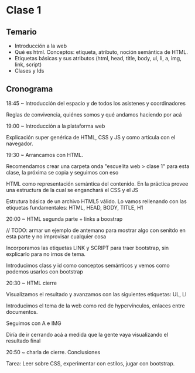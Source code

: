 # Clase 1

## Temario

* Introducción a la web
* Qué es html. Conceptos: etiqueta, atributo, noción semántica de HTML.
* Etiquetas básicas y sus atributos (html, head, title, body, ul, li, a, img, link, script)
* Clases y Ids

## Cronograma

18:45 ~ Introducción del espacio y de todos los asistenes y coordinadores

Reglas de convivencia, quiénes somos y qué andamos haciendo por acá

19:00 ~ Introducción a la plataforma web

Explicación super genérica de HTML, CSS y JS y como articula con el navegador.

19:30 ~ Arrancamos con HTML.

Recomendamos crear una carpeta onda "escuelita web > clase 1"  para esta clase, la próxima se copia y seguimos con eso

HTML como representación semántica del contenido. En la práctica provee una estructura de la cual se enganchará el CSS y el JS

Estrutura básica de un archivo HTML5 válido. Lo vamos rellenando con las etiquetas fundamentales: HTML, HEAD, BODY, TITLE, H1

20:00 ~ HTML segunda parte + links a boostrap

// TODO: armar un ejemplo de antemano para mostrar algo con senitdo en esta parte y no improvisar cualquier cosa

Incorporamos las etiquetas LINK y SCRIPT para traer bootstrap, sin explicarlo para no irnos de tema.

Introducimos class y id como conceptos semánticos y vemos como podemos usarlos con bootstrap

20:30 ~ HTML cierre

Visualizamos el resultado y avanzamos con las siguientes etiquetas: UL, LI

Introducimos el tema de la web como red de hypervínculos, enlaces entre documentos. 

Seguimos con A e IMG

Diría de ir cerrando acá a medida que la gente vaya visualizando el resultado final

20:50 ~ charla de cierre. Conclusiones

Tarea: Leer sobre CSS, experimentar con estilos, jugar con bootstrap.
